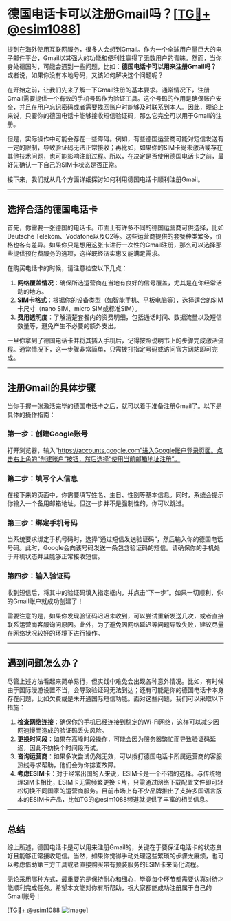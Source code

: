 # 德国电话卡可以注册Gmail吗？[[TG💪+ @esim1088](https://t.me/s/esim1088)]

提到在海外使用互联网服务，很多人会想到Gmail。作为一个全球用户量巨大的电子邮件平台，Gmail以其强大的功能和便利性赢得了无数用户的青睐。然而，当你身处德国时，可能会遇到一些问题，比如：**德国电话卡可以用来注册Gmail吗？** 或者说，如果你没有本地号码，又该如何解决这个问题呢？

在开始之前，让我们先来了解一下Gmail注册的基本要求。通常情况下，注册Gmail需要提供一个有效的手机号码作为验证工具。这个号码的作用是确保账户安全，并且在用户忘记密码或者需要找回账户时能够及时联系到本人。因此，理论上来说，只要你的德国电话卡能够接收短信验证码，那么它完全可以用于Gmail的注册。

但是，实际操作中可能会存在一些障碍。例如，有些德国运营商可能对短信发送有一定的限制，导致验证码无法正常接收；再比如，如果你的SIM卡尚未激活或存在其他技术问题，也可能影响注册过程。所以，在决定是否使用德国电话卡之前，最好先确认一下自己的SIM卡状态是否正常。

接下来，我们就从几个方面详细探讨如何利用德国电话卡顺利注册Gmail。

---

## 选择合适的德国电话卡

首先，你需要一张德国的电话卡。市面上有许多不同的德国运营商可供选择，比如Deutsche Telekom、Vodafone以及O2等。这些运营商提供的套餐种类繁多，价格也各有差异。如果你只是想用这张卡进行一次性的Gmail注册，那么可以选择那些提供预付费服务的选项，这样既经济实惠又能满足需求。

在购买电话卡的时候，请注意检查以下几点：

1. **网络覆盖情况**：确保所选运营商在当地有良好的信号覆盖，尤其是在你经常活动的地方。
2. **SIM卡格式**：根据你的设备类型（如智能手机、平板电脑等），选择适合的SIM卡尺寸（nano SIM、micro SIM或标准SIM）。
3. **费用透明度**：了解清楚套餐内的资费明细，包括通话时间、数据流量以及短信数量等，避免产生不必要的额外支出。

一旦你拿到了德国电话卡并将其插入手机后，记得按照说明书上的步骤完成激活流程。通常情况下，这一步骤非常简单，只需拨打指定号码或访问官方网站即可完成。

---

## 注册Gmail的具体步骤

当你手握一张激活完毕的德国电话卡之后，就可以着手准备注册Gmail了。以下是具体的操作指南：

### 第一步：创建Google账号
打开浏览器，输入“https://accounts.google.com”进入Google账户登录页面。点击右上角的“创建账户”按钮，然后选择“使用当前邮箱地址注册”。

### 第二步：填写个人信息
在接下来的页面中，你需要填写姓名、生日、性别等基本信息。同时，系统会提示你输入一个备用邮箱地址，但这一步并不是强制性的，你可以跳过。

### 第三步：绑定手机号码
当系统要求绑定手机号码时，选择“通过短信发送验证码”，然后输入你的德国电话号码。此时，Google会向该号码发送一条包含验证码的短信。请确保你的手机处于开机状态并且能够正常接收短信。

### 第四步：输入验证码
收到短信后，将其中的验证码填入指定框内，并点击“下一步”。如果一切顺利，你的Gmail账户就成功创建了！

需要注意的是，如果你发现验证码迟迟未收到，可以尝试重新发送几次，或者直接联系运营商客服询问原因。此外，为了避免因网络延迟等问题导致失败，建议尽量在网络状况较好的环境下进行操作。

---

## 遇到问题怎么办？

尽管上述方法看起来简单易行，但实践中难免会出现各种意外情况。比如，有时候由于国际漫游设置不当，会导致验证码无法到达；还有可能是你的德国电话卡本身存在问题，比如欠费或是未开通国际短信功能。面对这些问题，我们可以采取以下措施：

1. **检查网络连接**：确保你的手机已经连接到稳定的Wi-Fi网络，这样可以减少因网速慢而造成的验证码丢失风险。
2. **更换时间段**：如果在高峰时段操作，可能会因为服务器繁忙而导致验证码延迟，因此不妨换个时间段再试。
3. **咨询运营商**：如果多次尝试仍然无效，可以拨打德国电话卡所属运营商的客服热线寻求帮助，他们会为你排查故障。
4. **考虑ESIM卡**：对于经常出国的人来说，ESIM卡是一个不错的选择。与传统物理SIM卡相比，ESIM卡无需频繁更换卡片，只需通过网络下载配置文件即可轻松切换不同国家的运营商服务。目前市场上有不少品牌推出了支持多国语言版本的ESIM卡产品，比如TG的@esim1088频道就提供了丰富的相关信息。

---

## 总结

综上所述，德国电话卡是可以用来注册Gmail的，关键在于要保证电话卡的状态良好且能够正常接收短信。当然，如果你觉得手动处理这些繁琐的步骤太麻烦，也可以考虑借助第三方工具或者直接购买带有预装服务的ESIM卡来简化流程。

无论采用哪种方式，最重要的是保持耐心和细心，毕竟每个环节都需要认真对待才能顺利完成任务。希望本文能对你有所帮助，祝大家都能成功注册属于自己的Gmail账号！

[[TG💪+ @esim1088](https://t.me/s/esim1088) ![Image](https://i.postimg.cc/4NQfJmqS/Snipaste-2025-05-13-00-14-12.png)]